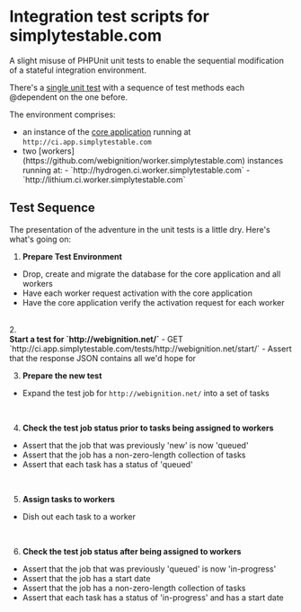 Integration test scripts for simplytestable.com
===============================================

 A slight misuse of PHPUnit unit tests to enable the sequential modification of a stateful integration environment.

There's a [single unit test](https://github.com/webignition/integration.simplytestable.com/blob/master/src/SimplyTestable/Integration/Tests/IntegrationTest.php)
with a sequence of test methods each @dependent on the one before.

The environment comprises:

- an instance of the [core application](https://github.com/webignition/app.simplytestable.com) running at `http://ci.app.simplytestable.com`
- <div>two [workers](https://github.com/webignition/worker.simplytestable.com) instances running at:
  - `http://hydrogen.ci.worker.simplytestable.com`
  - `http://lithium.ci.worker.simplytestable.com`
</div>

Test Sequence
-------------

The presentation of the adventure in the unit tests is a little dry. Here's what's going on:

1. <div><strong>Prepare Test Environment</strong>
  - Drop, create and migrate the database for the core application and all workers
  - Have each worker request activation with the core application
  - Have the core application verify the activation request for each worker
<br />
</div>
2. <div><strong>Start a test for `http://webignition.net/`</strong>
  - GET `http://ci.app.simplytestable.com/tests/http://webignition.net/start/`
  - Assert that the response JSON contains all we'd hope for
<br />
</div>

3. <div><strong>Prepare the new test</strong>
  - Expand the test job for `http://webignition.net/` into a set of tasks
<br />
</div>

4. <div><strong>Check the test job status prior to tasks being assigned to workers</strong>
  - Assert that the job that was previously 'new' is now 'queued'
  - Assert that the job has a non-zero-length collection of tasks
  - Assert that each task has a status of 'queued'
<br />
</div>

5. <div><strong>Assign tasks to workers</strong>
  - Dish out each task to a worker
<br />
</div>

6.  <div><strong>Check the test job status after being assigned to workers</strong>
  - Assert that the job that was previously 'queued' is now 'in-progress'
  - Assert that the job has a start date
  - Assert that the job has a non-zero-length collection of tasks
  - Assert that each task has a status of 'in-progress' and has a start date
<br />
</div>